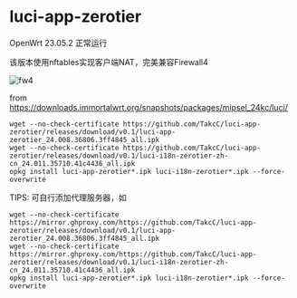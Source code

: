 # luci-app-zerotier

OpenWrt 23.05.2 正常运行


该版本使用nftables实现客户端NAT，完美兼容Firewall4

![fw4](https://github.com/TakcC/luci-app-zerotier/assets/26397391/345205b6-5e0d-46b3-b9db-0648e0d8f6a7)


from https://downloads.immortalwrt.org/snapshots/packages/mipsel_24kc/luci/


```shell
wget --no-check-certificate https://github.com/TakcC/luci-app-zerotier/releases/download/v0.1/luci-app-zerotier_24.008.36806.3ff4845_all.ipk
wget --no-check-certificate https://github.com/TakcC/luci-app-zerotier/releases/download/v0.1/luci-i18n-zerotier-zh-cn_24.011.35710.41c4436_all.ipk
opkg install luci-app-zerotier*.ipk luci-i18n-zerotier*.ipk --force-overwrite
```


TIPS: 可自行添加代理服务器，如

```shell
wget --no-check-certificate https://mirror.ghproxy.com/https://github.com/TakcC/luci-app-zerotier/releases/download/v0.1/luci-app-zerotier_24.008.36806.3ff4845_all.ipk
wget --no-check-certificate https://mirror.ghproxy.com/https://github.com/TakcC/luci-app-zerotier/releases/download/v0.1/luci-i18n-zerotier-zh-cn_24.011.35710.41c4436_all.ipk
opkg install luci-app-zerotier*.ipk luci-i18n-zerotier*.ipk --force-overwrite
```
